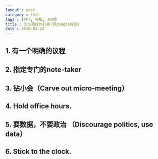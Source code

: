 ```yaml
---
layout : post
category : tech
tags : [PPT, 模板, 素材]
title : 怎么更好的开会(转google经验)
date : 2010-03-24
---
```


## 1. 有一个明确的议程

## 2. 指定专门的note-taker

## 3. 钻小会（Carve out micro-meeting）

## 4. Hold office hours.

## 5. 要数据，不要政治 （Discourage politics, use data）

## 6. Stick to the clock.
